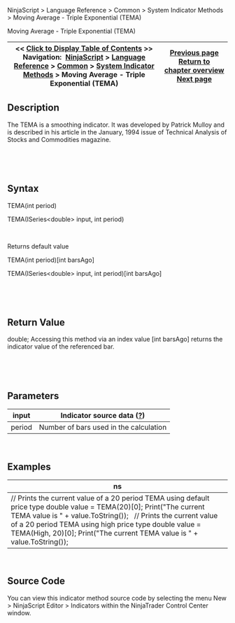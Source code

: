 ﻿


NinjaScript \> Language Reference \> Common \> System Indicator Methods \> Moving Average \- Triple Exponential (TEMA)






















Moving Average \- Triple Exponential (TEMA)







| \<\< [Click to Display Table of Contents](moving_average_-_triple_expone.md) \>\> **Navigation:**     [NinjaScript](ninjascript-1.md) \> [Language Reference](language_reference_wip-1.md) \> [Common](common-1.md) \> [System Indicator Methods](indicators-1.md) \> Moving Average \- Triple Exponential (TEMA) | [Previous page](moving_average_-_triangular_tm-1.md) [Return to chapter overview](indicators-1.md) [Next page](moving_average_-_triple_expon2-1.md) |
| --- | --- |











## Description


The TEMA is a smoothing indicator. It was developed by Patrick Mulloy and is described in his article in the January, 1994 issue of Technical Analysis of Stocks and Commodities magazine. 


 


 


## Syntax


TEMA(int period)  

TEMA(ISeries\<double\> input, int period)


 


Returns default value  

TEMA(int period)\[int barsAgo]  

TEMA(ISeries\<double\> input, int period)\[int barsAgo]


 


 


## Return Value


double; Accessing this method via an index value \[int barsAgo] returns the indicator value of the referenced bar.


 


 


## Parameters




| input | Indicator source data ([?](valid_input_data_for_indicator-1.md)) |
| --- | --- |
| period | Number of bars used in the calculation |



 


## 


## Examples




| ns |
| --- |
| // Prints the current value of a 20 period TEMA using default price type double value \= TEMA(20)\[0]; Print("The current TEMA value is " \+ value.ToString());   // Prints the current value of a 20 period TEMA using high price type double value \= TEMA(High, 20)\[0]; Print("The current TEMA value is " \+ value.ToString()); |



 


## 


## Source Code


You can view this indicator method source code by selecting the menu New \> NinjaScript Editor \> Indicators within the NinjaTrader Control Center window.








